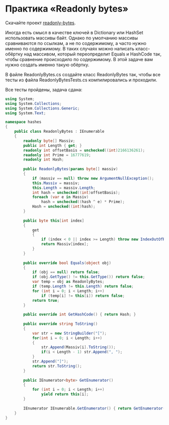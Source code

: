 # Практика «Readonly bytes»

Скачайте проект [readonly-bytes](readonly-bytes.zip).

Иногда есть смысл в качестве ключей в Dictionary или HashSet использовать массивы байт. Однако по умолчанию массивы сравниваются по ссылкам, а не по содержимому, а часто нужно именно по содержимому. В таких случаях можно написать класс-обёртку над массивом, который переопределит Equals и HashCode так, чтобы сравнение происходило по содержимому. В этой задаче вам нужно создать именно такую обёртку.

В файле ReadonlyBytes.cs создайте класс ReadonlyBytes так, чтобы все тесты из файла ReadonlyBytesTests.cs компилировались и проходили.


Все тесты пройдены, задача сдана:
```cs
using System;
using System.Collections;
using System.Collections.Generic;
using System.Text;

namespace hashes
{
    public class ReadonlyBytes : IEnumerable
    {
        readonly byte[] Massiv;
        public int Length { get; }
        readonly int offsetBasis = unchecked((int)2166136261);
        readonly int Prime = 16777619;
        readonly int Hash;
    
        public ReadonlyBytes(params byte[] massiv)
        {
            if (massiv == null) throw new ArgumentNullException();
            this.Massiv = massiv;
            this.Length = massiv.Length;
            int hash = unchecked((int)offsetBasis);
            foreach (var e in Massiv)
                hash = unchecked((hash ^ e) * Prime);
            Hash = unchecked((int)hash);
        }
    
        public byte this[int index]
        {
            get
            {
                if (index < 0 || index >= Length) throw new IndexOutOfRangeException();
                return Massiv[index];
            }
        }
    
        public override bool Equals(object obj)
        {
            if (obj == null) return false;
            if (obj.GetType() != this.GetType()) return false;
            var temp = obj as ReadonlyBytes;
            if (temp.Length != this.Length) return false;
            for (int i = 0; i < Length; i++)
                if (temp[i] != this[i]) return false;
            return true;
        }
    
        public override int GetHashCode() { return Hash; }
    
        public override string ToString()
        {
            var str = new StringBuilder("[");
            for(int i = 0; i < Length; i++)
            {
                str.Append(Massiv[i].ToString());
                if(i < Length - 1) str.Append(", ");
            }
            str.Append("]");
            return str.ToString();
        }
    
        public IEnumerator<byte> GetEnumerator()
        {
            for (int i = 0; i < Length; i++)
                yield return this[i];
        }
    
        IEnumerator IEnumerable.GetEnumerator() { return GetEnumerator(); }
    }
}
```
